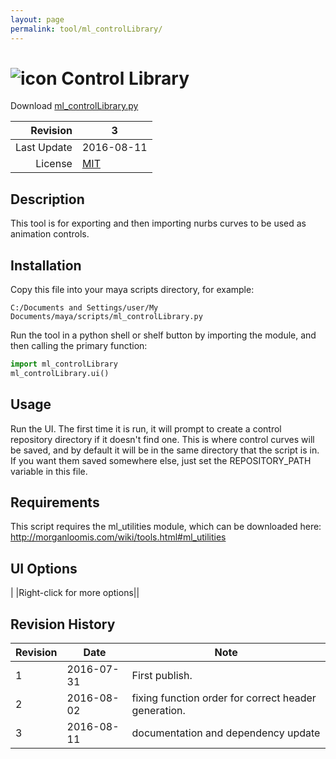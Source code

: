 ```yaml
---
layout: page
permalink: tool/ml_controlLibrary/
---
```


# ![icon](https://raw.githubusercontent.com/morganloomis/ml_tools/master/icons//ml_controlLibrary.png) Control Library
Download [ml_controlLibrary.py](https://raw.githubusercontent.com/morganloomis/ml_tools/master/ml_controlLibrary.py)

| Revision | 3 |
|---:|---|
| Last Update | 2016-08-11 |
| License | [MIT](https://opensource.org/licenses/MIT) |

## Description

 This tool is for exporting and then importing nurbs curves to be used as animation controls.

## Installation

Copy this file into your maya scripts directory, for example:

`C:/Documents and Settings/user/My Documents/maya/scripts/ml_controlLibrary.py`

Run the tool in a python shell or shelf button by importing the module, 
and then calling the primary function:

```python
import ml_controlLibrary
ml_controlLibrary.ui()
```

## Usage

 Run the UI. The first time it is run, it will prompt to create a control repository directory if it doesn't find one. This is where control curves will be saved, and by default it will be in the same directory that the script is in. If you want them saved somewhere else, just set the REPOSITORY_PATH variable in this file.

## Requirements

 This script requires the ml_utilities module, which can be downloaded here: http://morganloomis.com/wiki/tools.html#ml_utilities

## UI Options


| |Right-click for more options||

## Revision History

| Revision | Date | Note|
|---|---|---|
|1|2016-07-31|First publish.|
|2|2016-08-02|fixing function order for correct header generation.|
|3|2016-08-11|documentation and dependency update|
